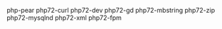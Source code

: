 php-pear php72-curl php72-dev php72-gd php72-mbstring php72-zip php72-mysqlnd php72-xml php72-fpm


